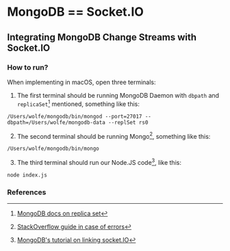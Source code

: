 # MongoDB == Socket.IO

## Integrating MongoDB Change Streams with Socket.IO

### How to run?

When implementing in macOS, open three terminals:

1. The first terminal should be running MongoDB Daemon with `dbpath` and `replicaSet`[^1] mentioned, something like this:

```
/Users/wolfe/mongodb/bin/mongod --port=27017 --dbpath=/Users/wolfe/mongodb-data --replSet rs0
```

2. The second terminal should be running Mongo[^2], something like this:

```
/Users/wolfe/mongodb/bin/mongo
```

3. The third terminal should run our Node.JS code[^3], like this:

```
node index.js
```

### References

[^1]: [MongoDB docs on replica set](https://www.mongodb.com/docs/manual/tutorial/convert-standalone-to-replica-set/)
[^2]: [StackOverflow guide in case of errors](https://stackoverflow.com/questions/70081140/mongodb-replica-set-cannot-use-non-local-read-concern-until-replica-set-is-fin)
[^3]: [MongoDB's tutorial on linking socket.IO](https://www.mongodb.com/developer/products/mongodb/mongo-socket-chat-example/)
